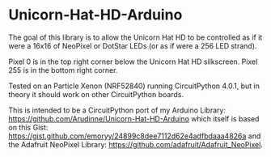 # Unicorn-Hat-HD-Arduino

The goal of this library is to allow the Unicorn Hat HD to be controlled as if it were a 16x16 of NeoPixel or DotStar LEDs (or as if were a 256 LED strand).

Pixel 0 is in the top right corner below the Unicorn Hat HD silkscreen. Pixel 255 is in the bottom right corner. 

Tested on an Particle Xenon (NRF52840) running CircuitPython 4.0.1, but in theory it should work on other CircuitPython boards.

This is intended to be a CircuitPython port of my Arduino Library: https://github.com/Arudinne/Unicorn-Hat-HD-Arduino which itself is based on this Gist: https://gist.github.com/emoryy/24899c8dee7112d62e4adfbdaaa4826a and the Adafruit NeoPixel Library: https://github.com/adafruit/Adafruit_NeoPixel.
